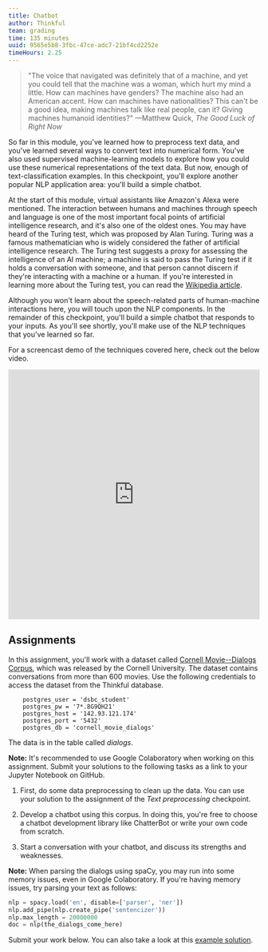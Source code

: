 ```yaml
---
title: Chatbot
author: Thinkful
team: grading
time: 135 minutes
uuid: 9565e5b8-3fbc-47ce-adc7-21bf4cd2252e
timeHours: 2.25
---
```


> "The voice that navigated was definitely that of a machine, and yet you could tell that the machine was a woman, which hurt my mind a little. How can machines have genders? The machine also had an American accent. How can machines have nationalities? This can't be a good idea, making machines talk like real people, can it? Giving machines humanoid identities?" —Matthew Quick, *The Good Luck of Right Now*

So far in this module, you've learned how to preprocess text data, and you've learned several ways to convert text into numerical form. You've also used supervised machine-learning models to explore how you could use these numerical representations of the text data. But now, enough of text-classification examples. In this checkpoint, you'll explore another popular NLP application area: you'll build a simple chatbot.

At the start of this module, virtual assistants like Amazon's Alexa were mentioned. The interaction between humans and machines through speech and language is one of the most important focal points of artificial intelligence research, and it's also one of the oldest ones. You may have heard of the Turing test, which was proposed by Alan Turing. Turing was a famous mathematician who is widely considered the father of artificial intelligence research. The Turing test suggests a proxy for assessing the intelligence of an AI machine; a machine is said to pass the Turing test if it holds a conversation with someone, and that person cannot discern if they're interacting with a machine or a human. If you're interested in learning more about the Turing test, you can read the [Wikipedia article](https://en.wikipedia.org/wiki/Turing_test).

Although you won't learn about the speech-related parts of human-machine interactions here, you will touch upon the NLP components. In the remainder of this checkpoint, you'll build a simple chatbot that responds to your inputs. As you'll see shortly, you'll make use of the NLP techniques that you've learned so far.


<jupyter notebook-name="7.chatbot" course-code="DSBC"></jupyter>

For a screencast demo of the techniques covered here, check out the below video.

<iframe id="kaltura_player_1604711679" src="https://cdnapisec.kaltura.com/p/2315191/sp/231519100/embedIframeJs/uiconf_id/45331192/partner_id/2315191?iframeembed=true&playerId=kaltura_player_1604711679&entry_id=1_c0oeffc6" width="100%" height="500" allowfullscreen webkitallowfullscreen mozAllowFullScreen allow="autoplay *; fullscreen *; encrypted-media *" frameborder="0"></iframe>

## Assignments

In this assignment, you'll work with a dataset called [Cornell Movie--Dialogs Corpus](http://www.cs.cornell.edu/~cristian/Cornell_Movie-Dialogs_Corpus.html), which was released by the Cornell University. The dataset contains conversations from more than 600 movies. Use the following credentials to access the dataset from the Thinkful database.

        postgres_user = 'dsbc_student'
        postgres_pw = '7*.8G9QH21'
        postgres_host = '142.93.121.174'
        postgres_port = '5432'
        postgres_db = 'cornell_movie_dialogs'

   The data is in the table called *dialogs*.

**Note:** It's recommended to use Google Colaboratory when working on this assignment. Submit your solutions to the following tasks as a link to your Jupyter Notebook on GitHub.

1. First, do some data preprocessing to clean up the data. You can use your solution to the assignment of the *Text preprocessing* checkpoint. 

2. Develop a chatbot using this corpus. In doing this, you're free to choose a chatbot development library like ChatterBot or write your own code from scratch.

3. Start a conversation with your chatbot, and discuss its strengths and weaknesses.

**Note:** When parsing the dialogs using spaCy, you may run into some memory issues, even in Google Colaboratory. If you're having memory issues, try parsing your text as follows:

```python
nlp = spacy.load('en', disable=['parser', 'ner'])
nlp.add_pipe(nlp.create_pipe('sentencizer'))
nlp.max_length = 20000000
doc = nlp(the_dialogs_come_here)
```

Submit your work below. You can also take a look at this [example solution](https://drive.google.com/file/d/1Juw6r5jiIFwpjc6nWDf84yvHLmtrlp1-/view?usp=sharing).
